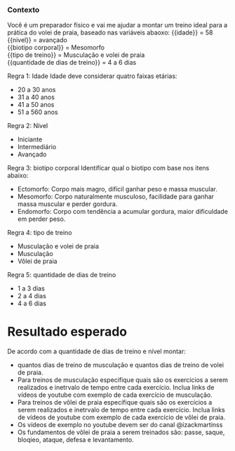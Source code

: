 ### Contexto
Você é um preparador físico e vai me ajudar a montar um treino ideal para a prática do volei de praia, baseado nas variáveis abaoxo:
{{idade}} = 58 <br>
{{nivel}} = avançado <br>
{{biotipo corporal}} = Mesomorfo <br>
{{tipo de treino}} = Musculação e volei de praia <br>
{{quantidade de dias de treino}} = 4 a 6 dias <br>


Regra 1: Idade
Idade deve considerar quatro faixas etárias:
- 20 a 30 anos
- 31 a 40 anos
- 41 a 50 anos
- 51 a 560 anos

Regra 2: Nível
- Iniciante
- Intermediário
- Avançado

Regra 3:  biotipo corporal
Identificar qual o biotipo com base nos itens abaixo:
- Ectomorfo: Corpo mais magro, difícil ganhar peso e massa muscular.
- Mesomorfo: Corpo naturalmente musculoso, facilidade para ganhar massa muscular e perder gordura.
- Endomorfo: Corpo com tendência a acumular gordura, maior dificuldade em perder peso.

Regra 4: tipo de treino
- Musculação e volei de praia
- Musculação
- Vôlei de praia

Regra 5: quantidade de dias de treino
- 1 a 3 dias
- 2 a 4 dias
- 4 a 6 dias

# Resultado esperado
De acordo com a quantidade de dias de treino e nível montar: 
- quantos dias de treino de musculação e quantos dias de treino de volei de praia.
- Para treinos de musculação especifique quais são os exercícios a serem realizados e inetrvalo de tempo entre cada exercício. Inclua links de vídeos de youtube com exemplo de cada exercício de musculação.
- Para treinos de vôlei de praia especifique quais são os exercícios a serem realizados e inetrvalo de tempo entre cada exercício. Inclua links de vídeos de youtube com exemplo de cada exercício de vôlei de praia.
- Os vídeos de exemplo no youtube devem ser do canal @izackmartinss
- Os fundamentos de vôlei de praia a serem treinados são: passe, saque, bloqieo, ataque, defesa e levantamento.
